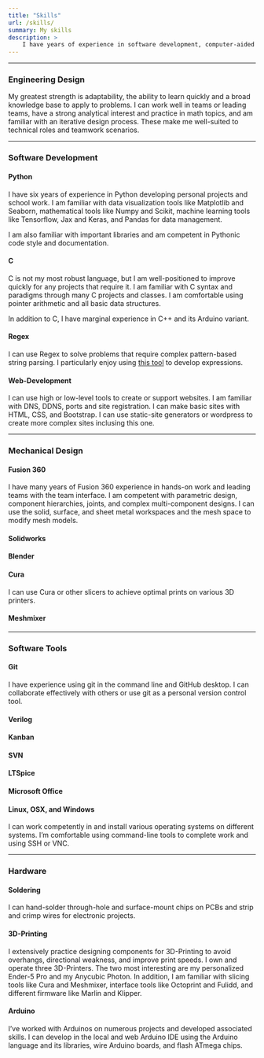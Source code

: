 ```yaml
---
title: "Skills"
url: /skills/
summary: My skills
description: >
    I have years of experience in software development, computer-aided design, web development, and math.
---
```

---
### Engineering Design
My greatest strength is adaptability, the ability to learn quickly and a broad knowledge base to apply to problems. I can work well in teams or leading teams, have a strong analytical interest and practice in math topics, and am familiar with an iterative design process. These make me well-suited to technical roles and teamwork scenarios.

---
### Software Development

#### Python
I have six years of experience in Python developing personal projects and school work. I am familiar with data visualization tools like Matplotlib and Seaborn, mathematical tools like Numpy and Scikit, machine learning tools like Tensorflow, Jax and Keras, and Pandas for data management.

I am also familiar with important libraries and am competent in Pythonic code style and documentation.

#### C
C is not my most robust language, but I am well-positioned to improve quickly for any projects that require it. I am familiar with C syntax and paradigms through many C projects and classes. I am comfortable using pointer arithmetic and all basic data structures.

In addition to C, I have marginal experience in C++ and its Arduino variant.

<!-- #### Haskell
I have only dipped my toe into the world of functional programming and I have some knowlege of the monad paradigm. -->

<!-- #### C++
 -->

#### Regex
I can use Regex to solve problems that require complex pattern-based string parsing.
I particularly enjoy using [this tool](https://regexr.com/) to develop expressions.

#### Web-Development
I can use high or low-level tools to create or support websites. I am familiar with DNS, DDNS, ports and site registration. I can make basic sites with HTML, CSS, and Bootstrap. I can use static-site generators or wordpress to create more complex sites inclusing this one. 

---
### Mechanical Design
#### Fusion 360
I have many years of Fusion 360 experience in hands-on work and leading teams with the team interface. I am competent with parametric design, component hierarchies, joints, and complex multi-component designs. I can use the solid, surface, and sheet metal workspaces and the mesh space to modify mesh models.

#### Solidworks


#### Blender


#### Cura
I can use Cura or other slicers to achieve optimal prints on various 3D printers.

#### Meshmixer


---
### Software Tools
#### Git
I have experience using git in the command line and GitHub desktop. I can collaborate effectively with others or use git as a personal version control tool.

#### Verilog


#### Kanban


#### SVN


#### LTSpice


#### Microsoft Office


#### Linux, OSX, and Windows
I can work competently in and install various operating systems on different systems. I’m comfortable using command-line tools to complete work and using SSH or VNC.

---
### Hardware
#### Soldering
I can hand-solder through-hole and surface-mount chips on PCBs and strip and crimp wires for electronic projects.

<!-- ### FPGA Design-->

#### 3D-Printing
I extensively practice designing components for 3D-Printing to avoid overhangs, directional weakness, and improve print speeds. I own and operate three 3D-Printers. The two most interesting are my personalized Ender-5 Pro and my Anycubic Photon. In addition, I am familiar with slicing tools like Cura and Meshmixer, interface tools like Octoprint and Fulidd, and different firmware like Marlin and Klipper.

#### Arduino
I’ve worked with Arduinos on numerous projects and developed associated skills. I can develop in the local and web Arduino IDE using the Arduino language and its libraries, wire Arduino boards, and flash ATmega chips.